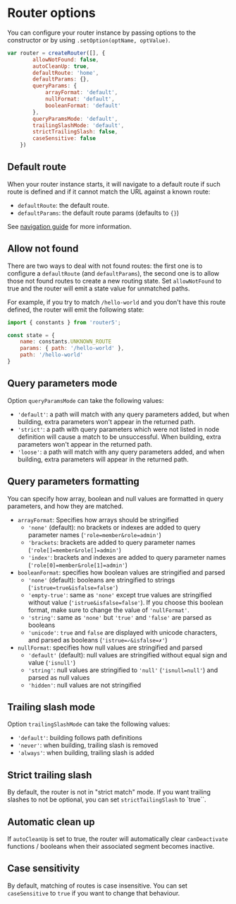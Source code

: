 # Router options

You can configure your router instance by passing options to the constructor or by using `.setOption(optName, optValue)`.

```javascript
var router = createRouter([], {
        allowNotFound: false,
        autoCleanUp: true,
        defaultRoute: 'home',
        defaultParams: {},
        queryParams: {
            arrayFormat: 'default',
            nullFormat: 'default',
            booleanFormat: 'default'
        },
        queryParamsMode: 'default',
        trailingSlashMode: 'default',
        strictTrailingSlash: false,
        caseSensitive: false
    })
```

## Default route

When your router instance starts, it will navigate to a default route if such route is defined and if it cannot match the URL against a known route:

* `defaultRoute`: the default route.
* `defaultParams`: the default route params \(defaults to `{}`\)

See [navigation guide](https://github.com/router5/router5/tree/1cc1c6969a96918deb28e45b8c5b2d6aa19d0a19/docs/navigation.html) for more information.

## Allow not found

There are two ways to deal with not found routes: the first one is to configure a `defaultRoute` \(and `defaultParams`\), the second one is to allow those not found routes to create a new routing state. Set `allowNotFound` to true and the router will emit a state value for unmatched paths.

For example, if you try to match `/hello-world` and you don't have this route defined, the router will emit the following state:

```javascript
import { constants } from 'router5';

const state = {
    name: constants.UNKNOWN_ROUTE
    params: { path: '/hello-world' },
    path: '/hello-world'
}
```

## Query parameters mode

Option `queryParamsMode` can take the following values:

* `'default'`: a path will match with any query parameters added, but when building, extra parameters won't appear in the returned path.
* `'strict'`: a path with query parameters which were not listed in node definition will cause a match to be unsuccessful. When building, extra parameters won't appear in the returned path.
* `'loose'`: a path will match with any query parameters added, and when building, extra parameters will appear in the returned path.

## Query parameters formatting

You can specify how array, boolean and null values are formatted in query parameters, and how they are matched.

* `arrayFormat`: Specifies how arrays should be stringified
  * `'none'` \(default\): no brackets or indexes are added to query parameter names \(`'role=member&role=admin'`\)
  * `'brackets`: brackets are added to query parameter names \(`'role[]=member&role[]=admin'`\)
  * `'index'`: brackets and indexes are added to query parameter names \(`'role[0]=member&role[1]=admin'`\)
* `booleanFormat`: specifies how boolean values are stringified and parsed
  * `'none'` \(default\): booleans are stringified to strings \(`'istrue=true&isfalse=false'`\)
  * `'empty-true'`: same as `'none'` except true values are stringified without value \(`'istrue&isfalse=false'`\). If you choose this boolean format, make sure to change the value of `'nullFormat'`.
  * `'string'`: same as `'none'` but `'true'` and `'false'` are parsed as booleans
  * `'unicode'`: `true` and `false` are displayed with unicode characters, and parsed as booleans \(`'istrue=✓&isfalse=✗'`\)
* `nullFormat`: specifies how null values are stringified and parsed
  * `'default'` \(default\): null values are stringified without equal sign and value \(`'isnull'`\)
  * `'string'`: null values are stringified to `'null'` \(`'isnull=null'`\) and parsed as null values
  * `'hidden'`: null values are not stringified

## Trailing slash mode

Option `trailingSlashMode` can take the following values:

* `'default'`: building follows path definitions
* `'never'`: when building, trailing slash is removed
* `'always'`: when building, trailing slash is added

## Strict trailing slash

By default, the router is not in "strict match" mode. If you want trailing slashes to not be optional, you can set `strictTailingSlash` to \`true\`\`.

## Automatic clean up

If `autoCleanUp` is set to true, the router will automatically clear `canDeactivate` functions / booleans when their associated segment becomes inactive.

## Case sensitivity

By default, matching of routes is case insensitive. You can set `caseSensitive` to `true` if you want to change that behaviour.

